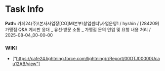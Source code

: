 # Task Info

**Path:** 카페24(주)\본사사업장\[CG]MI본부\창업센터\사업운영1 / hyshin / [284209] 가맹점 Q&A 게시판 응대 _ 유선·방문 소통 _ 가맹점 문의 인입 및 요청 내용 처리 / 2025-08-04_00-00-00

### WIKI
- ["https://cafe24.lightning.force.com/lightning/r/Report/00OTJ00000Ucau12AB/view"]

